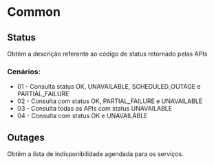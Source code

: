 # Common



## Status
Obtém a descrição referente ao código de status retornado pelas APIs

### Cenários:
* 01 - Consulta status OK, UNAVAILABLE, SCHEDULED_OUTAGE e PARTIAL_FAILURE
* 02 - Consulta com status OK, PARTIAL_FAILURE e UNAVAILABLE
* 03 - Consulta todas as APIs com status UNAVAILABLE
* 04 - Consulta com status OK e UNAVAILABLE

## Outages
Obtêm a lista de indisponibilidade agendada para os serviços.

